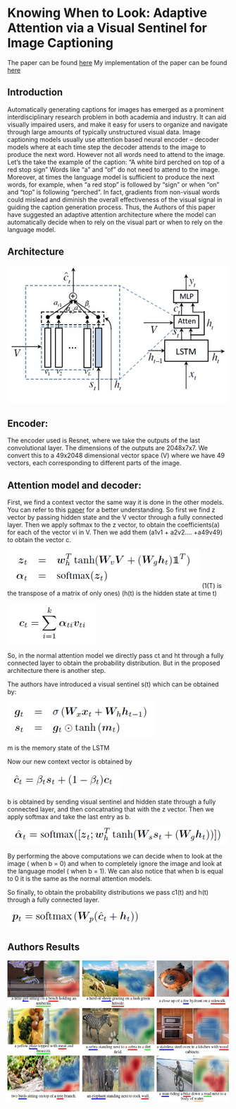 # Knowing When to Look: Adaptive Attention via a Visual Sentinel for Image Captioning

The paper can be found [here](https://arxiv.org/pdf/1612.01887v2.pdf)
My implementation of the paper can be found [here](https://github.com/abhipraay/NLP/blob/main/Image%20Captioning/using_adaptive_attention.ipynb)

## Introduction

Automatically generating captions for images has emerged as a prominent interdisciplinary research problem in both academia and industry. It can aid visually impaired users, and make it easy for users to organize and navigate through large amounts of typically unstructured visual data. Image captioning models usually use attention based neural encoder – decoder models where at each time step the decoder attends to the image to produce the next word. However not all words need to attend to the image.
Let’s the take the example of the caption: “A white bird perched on top of a red stop sign”
Words like “a” and “of” do not need to attend to the image. Moreover, at times the language model is sufficient to produce the next words, for example, when “a red stop” is followed by “sign” or when “on” and “top” is following “perched”.
In fact, gradients from non-visual words could mislead and diminish the overall effectiveness of the visual signal in guiding the caption generation process.
Thus, the Authors of this paper have suggested an adaptive attention architecture where the model can automatically decide when to rely on the visual part or when to rely on the language model.

## Architecture

![architecture](assets/architecture.jpg)

## Encoder:
The encoder used is Resnet, where we take the outputs of the last convolutional layer. The dimensions of the outputs are 2048x7x7. We convert this to a 49x2048 dimensional vector space (V) where we have 49 vectors, each corresponding to different parts of the image. 

## Attention model and decoder:
First, we find a context vector the same way it is done in the other models. You can refer to this [paper](https://arxiv.org/pdf/1502.03044.pdf) for a better understanding. So first we find z vector by passing hidden state and the V vector through a fully connected layer. Then we apply softmax to the z vector, to obtain the coefficients(a) for each of the vector vi in V. Then we add them (a1v1 + a2v2…. +a49v49) to obtain the vector c.

![equation1](assets/equation1.jpg)           (1(T) is the transpose of a matrix of only ones)  (h(t) is the hidden state at time t)  

![equation2](assets/equation2.jpg)

So, in the normal attention model we directly pass ct and ht through a fully connected layer to obtain the probability distribution. But in the proposed architecture there is another step.

The authors have introduced a visual sentinel s(t) which can be obtained by:

![equation3](assets/equation3.jpg)

m is the memory state of the LSTM

Now our new context vector is obtained by 

![equation4](assets/equation4.jpg)

b is obtained by sending visual sentinel and hidden state through a fully connected layer, and then concatnating that with the z vector. Then we apply softmax and take the last entry as b.

![equation5](assets/equation5.jpg)

By performing the above computations we can decide when to look at the image ( when b = 0) and when to completely ignore the image and look at the language model ( when b = 1). We can also notice that when b is equal to 0 it is the same as the normal attention models.

So finally, to obtain the probability distributions we pass c1(t) and h(t) through a fully connected layer.

![equation6](assets/equation6.jpg)

## Authors Results
 
![results](assets/results.jpg)
